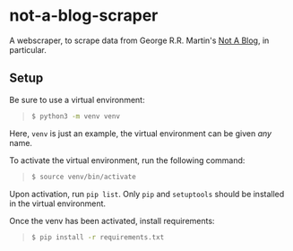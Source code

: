 # not-a-blog-scraper

A webscraper, to scrape data from George R.R. Martin's [Not A Blog](https://georgerrmartin.com/notablog/), in particular.

## Setup

Be sure to use a virtual environment:
> ```sh
> $ python3 -m venv venv
> ```
Here, `venv` is just an example, the virtual environment can be given *any* name.

To activate the virtual environment, run the following command:
> ```sh
> $ source venv/bin/activate
> ```

Upon activation, run `pip list`. Only `pip` and `setuptools` should be installed in the virtual environment.

Once the venv has been activated, install requirements:
> ```sh
> $ pip install -r requirements.txt
> ```